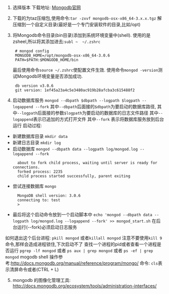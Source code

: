 1. 选择版本
   下载地址: [Mongodb官网](http://www.mongodb.org)
   
2. 下载的为taz压缩包,使用命令:`tar -zxvf mongodb-osx-x86_64-3.x.x.tgz`
   解压缩到一个自定义目录(最好是一个专门安装软件的目录,比如/opt)

3. 将Mongodb命令目录(bin目录)添加到系统环境变量中(shell).
   使用的是zsheel,所以将其添加进去:`subl ~  ~/.zshrc`
   ```
    # mongod config
    MONGODB_HOME=/opt/mongodb-osx-x86_64-3.0.6
    PATH=$PATH:$MONGODB_HOME/bin
   ```
   最后使用命令`source ~/.zshrc`使配置文件生效.
   使用命令`mongod -version`测试Mongodb环境变量是否添加成功.
   ```
    db version v3.0.6
    git version: 1ef45a23a4c5e3480ac919b28afcba3c615488f2
   ```
4. 启动数据库服务
   `mongod --dbpath $dbpath --logpath $logpath --logappend --fork`
   其中`--dbpath`后面接的`$dbpath`为要启动的数据库路径,
   其中`--logpath`后面接的参数`$logpath`为要启动的数据库的日志文件路径
   其中`--logappend`表示已追加的方式打开文件
   其中`--fork` 表示将数据库服务放到后台运行
  启动过程:   
  - 新建数据库目录
  `mkdir data`
  - 新建日志目录
  `mkdir log`
  - 启动数据库
  `mongod --dbpath data --logpath log/mongod.log --logappend --fork`
    ```
      about to fork child process, waiting until server is ready for connections.
      forked process: 2235
      child process started successfully, parent exiting
    ```
  - 尝试连接数据库
  `mongo` 
    ```
      MongoDB shell version: 3.0.6
      connecting to: test
      > 
    ```
  - 最后将这个启动命令放到一个启动脚本中
  `echo 'mongod --dbpath data --logpath log/mongod.log --logappend --fork' >> mongod_start.sh`
  在后台运行(--fork)必须启动日志服务
  
  如何退出这个后台进程: `pkill mongod` 或者`killall mongod` 注意不要使用`kill 9`命令,那样会造成进程锁住,下次启动不了
  查找一个进程的pid或者查看一个进程是否运行 `pgrep -lf mongod` 或者 `ps aux | grep mongod` 或者 `ps -ef | grep mongod`
  mogodb shell 操作参考:http://docs.mongodb.org/manual/reference/program/mongo/
  命令: `cls`表示清屏命令或者(CTRL + L) 
  
  
5. mongodb 的图像化管理工具:
   http://docs.mongodb.org/ecosystem/tools/administration-interfaces/


